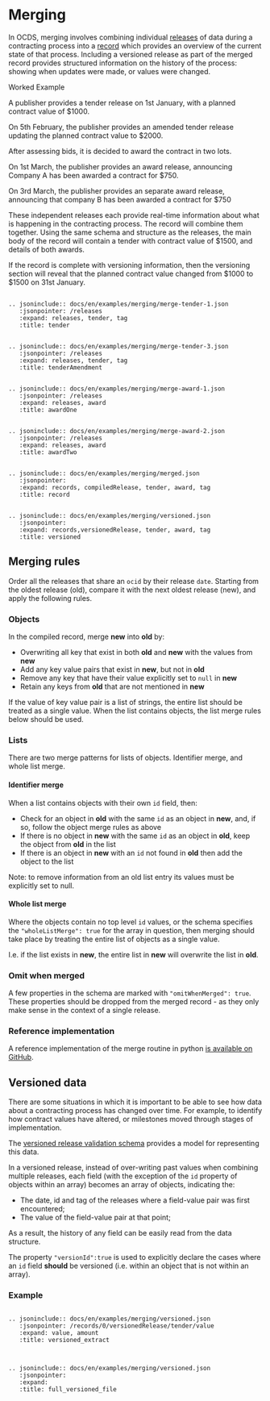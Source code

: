 # Merging 

In OCDS, merging involves combining individual [releases](../getting_started/releases_and_records.md) of data during a contracting process into a [record](../getting_started/releases_and_records.md) which provides an overview of the current state of that process. Including a versioned release as part of the merged record provides structured information on the history of the process: showing when updates were made, or values were changed. 

<div class="example hint" markdown=1>

<p class="first admonition-title">Worked Example</p>

A publisher provides a tender release on 1st January, with a planned contract value of $1000.

On 5th February, the publisher provides an amended tender release updating the planned contract value to $2000.

After assessing bids, it is decided to award the contract in two lots.

On 1st March, the publisher provides an award release, announcing Company A has been awarded a contract for $750.

On 3rd March, the publisher provides an separate award release, announcing that company B has been awarded a contract for $750

These independent releases each provide real-time information about what is happening in the contracting process. The record will combine them together. Using the same schema and structure as the releases, the main body of the record will contain a tender with contract value of $1500, and details of both awards.

If the record is complete with versioning information, then the versioning section will reveal that the planned contract value changed from $1000 to $1500 on 31st January.

```eval_rst

.. jsoninclude:: docs/en/examples/merging/merge-tender-1.json
   :jsonpointer: /releases
   :expand: releases, tender, tag
   :title: tender

```

```eval_rst

.. jsoninclude:: docs/en/examples/merging/merge-tender-3.json
   :jsonpointer: /releases
   :expand: releases, tender, tag
   :title: tenderAmendment

```

```eval_rst

.. jsoninclude:: docs/en/examples/merging/merge-award-1.json
   :jsonpointer: /releases
   :expand: releases, award
   :title: awardOne

```

```eval_rst

.. jsoninclude:: docs/en/examples/merging/merge-award-2.json
   :jsonpointer: /releases
   :expand: releases, award
   :title: awardTwo

```

```eval_rst

.. jsoninclude:: docs/en/examples/merging/merged.json
   :jsonpointer: 
   :expand: records, compiledRelease, tender, award, tag
   :title: record

```

```eval_rst

.. jsoninclude:: docs/en/examples/merging/versioned.json
   :jsonpointer: 
   :expand: records,versionedRelease, tender, award, tag
   :title: versioned

```

</div>

## Merging rules

Order all the releases that share an ```ocid``` by their release ```date```. Starting from the oldest release (old), compare it with the next oldest release (new), and apply the following rules.

### Objects

In the compiled record, merge **new** into **old** by:

* Overwriting all key that exist in both **old** and **new** with the values from **new**
* Add any key value pairs that exist in **new**, but not in **old**
* Remove any key that have their value explicitly set to ```null``` in **new**
* Retain any keys from **old** that are not mentioned in **new**

If the value of key value pair is a list of strings, the entire list should be treated as a single value. When the list contains objects, the list merge rules below should be used.

### Lists

There are two merge patterns for lists of objects. Identifier merge, and whole list merge. 

#### Identifier merge

When a list contains objects with their own ```id``` field, then:

* Check for an object in **old** with the same ```id``` as an object in **new**, and, if so, follow the object merge rules as above
* If there is no object in **new** with the same ```id``` as an object in **old**, keep the object from **old** in the list
* If there is an object in **new** with an ```id``` not found in **old** then add the object to the list

Note: to remove information from an old list entry its values must be explicitly set to null. 

#### Whole list merge

Where the objects contain no top level ```id``` values, or the schema specifies the ```"wholeListMerge": true``` for the array in question, then merging should take place by treating the entire list of objects as a single value. 

I.e. if the list exists in **new**, the entire list in **new** will overwrite the list in **old**. 

### Omit when merged

A few properties in the schema are marked with ```"omitWhenMerged": true```. These properties should be dropped from the merged record - as they only make sense in the context of a single release. 

### Reference implementation

A reference implementation of the merge routine in python [is available on GitHub](https://github.com/open-contracting/ocds-merge). 


## Versioned data

There are some situations in which it is important to be able to see how data about a contracting process has changed over time. For example, to identify how contract values have altered, or milestones moved through stages of implementation. 

The [versioned release validation schema](../../versioned-release-validation-schema.json) provides a model for representing this data.

In a versioned release, instead of over-writing past values when combining multiple releases, each field (with the exception of the ```id``` property of objects within an array) becomes an array of objects, indicating the:

* The date, id and tag of the releases where a field-value pair was first encountered;
* The value of the field-value pair at that point;

As a result, the history of any field can be easily read from the data structure.

The property ```"versionId":true``` is used to explicitly declare the cases where an ```id``` field **should** be versioned (i.e. within an object that is not within an array). 

### Example

```eval_rst

.. jsoninclude:: docs/en/examples/merging/versioned.json
   :jsonpointer: /records/0/versionedRelease/tender/value
   :expand: value, amount
   :title: versioned_extract
   
```

```eval_rst

.. jsoninclude:: docs/en/examples/merging/versioned.json
   :jsonpointer: 
   :expand: 
   :title: full_versioned_file
   
```

